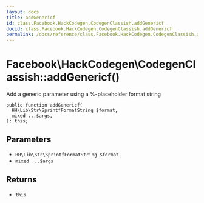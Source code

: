 ```yaml
---
layout: docs
title: addGenericf
id: class.Facebook.HackCodegen.CodegenClassish.addGenericf
docid: class.Facebook.HackCodegen.CodegenClassish.addGenericf
permalink: /docs/reference/class.Facebook.HackCodegen.CodegenClassish.addGenericf/
---
```

# Facebook\\HackCodegen\\CodegenClassish::addGenericf()




Add a generic parameter using a %-placeholder format string




``` Hack
public function addGenericf(
  HH\Lib\Str\SprintfFormatString $format,
  mixed ...$args,
): this;
```




## Parameters




+ ` HH\Lib\Str\SprintfFormatString $format `
+ ` mixed ...$args `




## Returns




* ` this `